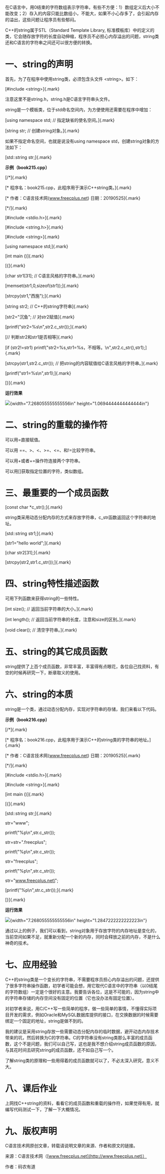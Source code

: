 在C语言中，用0结束的字符数组表示字符串，有些不方便：1）数组定义后大小不能改变；2）存入的内容只能比数组小，不能大，如果不小心存多了，会引起内存的溢出，这些问题让程序员有些郁闷。

C++的string属于STL（Standard Template Library,
标准模板库）中的定义的类，它会随存放字符的长度自动伸缩，程序员不必担心内存溢出的问题，string类还和C语言的字符串之间还可以很方便的转换。

# 一、string的声明

首先，为了在程序中使用string类，必须包含头文件 \<string\>。如下：

[#include \<string\>]{.mark}

注意这里不是string.h，string.h是C语言字符串头文件。

string是一个模板类，位于std命名空间内，为方便使用还需要在程序中增加：

[using namespace std; // 指定缺省的使名空间。]{.mark}

[string str; // 创建string对象。]{.mark}

如果不指定命名空间，也就是说没有using namespace
std，创建string对象的方法如下：

[std::string str;]{.mark}

**示例（book215.cpp）**

[/\*]{.mark}

[\* 程序名：book215.cpp，此程序用于演示C++string类。]{.mark}

[\* 作者：C语言技术网(www.freecplus.net) 日期：20190525]{.mark}

[\*/]{.mark}

[#include \<stdio.h\>]{.mark}

[#include \<string.h\>]{.mark}

[#include \<string\>]{.mark}

[using namespace std;]{.mark}

[int main ()]{.mark}

[{]{.mark}

[char str1\[31\]; // C语言风格的字符串。]{.mark}

[memset(str1,0,sizeof(str1));]{.mark}

[strcpy(str1,\"西施\");]{.mark}

[string str2; // C++的string字符串]{.mark}

[str2=\"沉鱼\"; // 对str2赋值]{.mark}

[printf(\"str2=%s\\n\",str2.c_str());]{.mark}

[// 判断str2和str1是否相等]{.mark}

[if (str2!=str1)
printf(\"str2=%s,str1=%s，不相等。\\n\",str2.c_str(),str1);]{.mark}

[strcpy(str1,str2.c_str()); //
把string的内容赋值给C语言风格的字符串。]{.mark}

[printf(\"str1=%s\\n\",str1);]{.mark}

[}]{.mark}

**运行效果**

![](/images/109/media/image1.png){width="7.268055555555556in"
height="1.0694444444444444in"}

# 二、string的重载的操作符

可以用=直接赋值。

可以用 ==、\>、\<、\>=、\<=、和!=比较字符串。

可以用+或者+=操作符连接两个字符串。

可以用\[\]获取指定位置的字符，类似数组。

# 三、最重要的一个成员函数

[const char \*c_str();]{.mark}

string类采用动态分配内存的方式来存放字符串，c_str函数返回这个字符串的地址。

[std::string str1;]{.mark}

[str1=\"hello world\";]{.mark}

[char str2\[31\];]{.mark}

[strcpy(str2,str1.c_str());]{.mark}

# 四、string特性描述函数

可用下列函数来获得string的一些特性。

[int size(); // 返回当前字符串的大小。]{.mark}

[int length(); // 返回当前字符串的长度，注意和size的区别。]{.mark}

[void clear(); // 清空字符串。]{.mark}

# 五、string的其它成员函数

string提供了上百个成员函数，非常丰富，丰富得有点眼花，各位自己找资料，有空的时候再研究一下，断章取义的使用。

# 六、string的本质

string是一个类，通过动态分配内存，实现对字符串的存储，我们来看以下代码。

**示例（book216.cpp）**

[/\*]{.mark}

[\*
程序名：book216.cpp，此程序用于演示C++的string类的字符串的地址。]{.mark}

[\* 作者：C语言技术网(www.freecplus.net) 日期：20190525]{.mark}

[\*/]{.mark}

[#include \<stdio.h\>]{.mark}

[#include \<string\>]{.mark}

[int main ()]{.mark}

[{]{.mark}

[std::string str;]{.mark}

str=\"www\";

printf(\"%p\\n\",str.c_str());

str=str+\".freecplus\";

printf(\"%p\\n\",str.c_str());

str=\"freecplus\";

printf(\"%p\\n\",str.c_str());

str=\"www.freecplus.net\";

[printf(\"%p\\n\",str.c_str());]{.mark}

[}]{.mark}

**运行效果**

![](/images/109/media/image2.png){width="7.268055555555556in"
height="1.2847222222222223in"}

通过以上的例子，我们可以看到，string对象用于存放字符的内存地址是变化的，当前空间如果不足，就重新分配一个新的内存，同时会释放之前的内存，不是什么神奇的技术。

# 七、应用经验

C++的string类是一个变长的字符串，不需要程序员担心内存溢出的问题，还提供了很多字符串操作函数，初学者可能会想，用它取代C语言中的字符串（以0结尾的字符数组）一定是个很好的主意。我要告诉各位，这是不可能的，因为string中的字符串存储的内存空间没有固定的位置（它也没办法有固定位置）。

对初学者来说，用C/C++写一些简单的程序，做一些简单的事情，不懂得实际项目开发的需求，例如Oracle和MySQL数据库提供的接口，在交换数据的时候需要绑定一个固定的地址，string是做不到的。

我的建议是采用string存放一些需要动态分配内存的临时数据，避开动态内存技术带来的坑，然后转换为C的字符串。C的字符串没有string类那么丰富的成员函数，这个不是问题，我们可以自己写，这也是我不想介绍string成员函数的原因，与其花时间去研究string的成员函数，还不如自己写一个。

了解string类的原理和一些用得着的成员函数就可以了，不必太深入研究，意义不大。

# 八、课后作业

上网找C++string的资料，看看它的成员函数和重载的操作符，如果觉得有用，就编写代码测试一下，了解一下大概情况。

# 九、版权声明

C语言技术网原创文章，转载请说明文章的来源、作者和原文的链接。

来源：C语言技术网（[www.freecplus.net](http://www.freecplus.net)）

作者：码农有道
